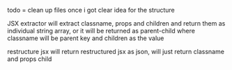 todo = clean up files once i got clear idea for the structure

JSX extractor will extract classname, props and children and return them as individual string array, or it will be returned as parent-child where classname will be parent key and children as the value

restructure jsx will return restructured jsx as json, will just return classname and props child 